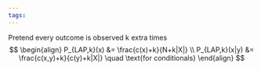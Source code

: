 ```yaml
---
tags:
---
```

Pretend every outcome is observed k extra times
$$
\begin{align}
P_{LAP,k}(x) &= \frac{c(x)+k}{N+k|X|} \\
P_{LAP,k}(x|y) &= \frac{c(x,y)+k}{c(y)+k|X|} \quad \text{for conditionals}
\end{align}
$$
